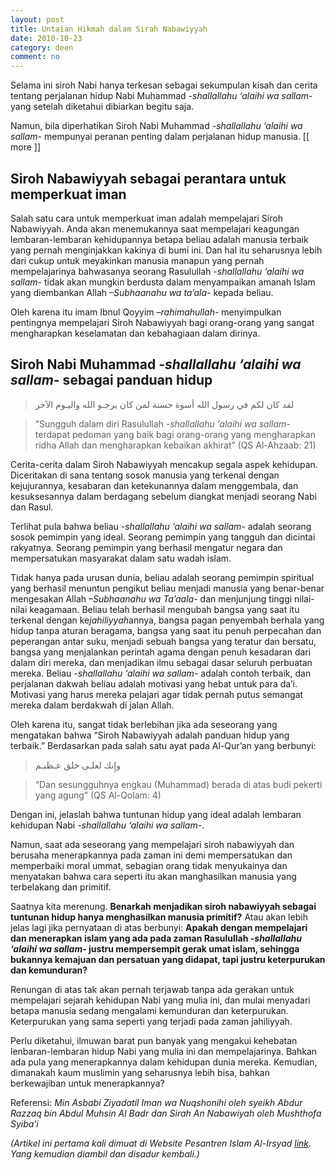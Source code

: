 ```yaml
---
layout: post
title: Untaian Hikmah dalam Sirah Nabawiyyah
date: 2010-10-23
category: deen
comment: no
---
```


Selama ini siroh Nabi hanya terkesan sebagai sekumpulan kisah dan cerita tentang perjalanan hidup Nabi Muhammad *-shallallahu ‘alaihi wa sallam-* yang setelah diketahui dibiarkan begitu saja.

Namun, bila diperhatikan Siroh Nabi Muhammad *-shallallahu ‘alaihi wa sallam-* mempunyai peranan penting dalam perjalanan hidup manusia.
[[ more ]]

## Siroh Nabawiyyah sebagai perantara untuk memperkuat iman
Salah satu cara untuk memperkuat iman adalah mempelajari Siroh Nabawiyyah. Anda akan menemukannya saat mempelajari keagungan lembaran-lembaran kehidupannya betapa beliau adalah manusia terbaik yang pernah menginjakkan kakinya di bumi ini. Dan hal itu seharusnya lebih dari cukup untuk meyakinkan manusia manapun yang pernah mempelajarinya bahwasanya seorang Rasulullah *-shallallahu ‘alaihi wa sallam-* tidak akan mungkin berdusta dalam menyampaikan amanah Islam yang diembankan Allah *–Subhaanahu wa ta’ala-* kepada beliau.

Oleh karena itu imam Ibnul Qoyyim *–rahimahullah-* menyimpulkan pentingnya mempelajari Siroh Nabawiyyah bagi orang-orang yang sangat mengharapkan keselamatan dan kebahagiaan dalam dirinya.

## Siroh Nabi Muhammad *-shallallahu ‘alaihi wa sallam-* sebagai panduan hidup

><p class="dalil"> لقد كان لكم في رسول الله أسوة حسنة لمن كان يرجـو الله واليـوم الآخر </p>

>“Sungguh dalam diri Rasulullah *-shallallahu ‘alaihi wa sallam-* terdapat pedoman yang baik bagi orang-orang yang mengharapkan ridha Allah dan mengharapkan kebaikan akhirat” (QS Al-Ahzaab: 21)

Cerita-cerita dalam Siroh Nabawiyyah mencakup segala aspek kehidupan. Diceritakan di sana tentang sosok manusia yang terkenal dengan kejujurannya, kesabaran dan ketekunannya dalam menggembala, dan kesuksesannya dalam berdagang sebelum diangkat menjadi seorang Nabi dan Rasul.

Terlihat pula bahwa beliau *-shallallahu ‘alaihi wa sallam-* adalah seorang sosok pemimpin yang ideal. Seorang pemimpin yang tangguh dan dicintai rakyatnya. Seorang pemimpin yang berhasil mengatur negara dan mempersatukan masyarakat dalam satu wadah islam.

Tidak hanya pada urusan dunia, beliau adalah seorang pemimpin spiritual yang berhasil menuntun pengikut beliau menjadi manusia yang benar-benar mengesakan Allah *–Subhaanahu wa Ta’aala-* dan menjunjung tinggi nilai-nilai keagamaan. Beliau telah berhasil mengubah bangsa yang saat itu terkenal dengan ke*jahiliyyah*annya, bangsa pagan penyembah berhala yang hidup tanpa aturan beragama, bangsa yang saat itu penuh perpecahan dan peperangan antar suku, menjadi sebuah bangsa yang teratur dan bersatu, bangsa yang menjalankan perintah agama dengan penuh kesadaran dari dalam diri mereka, dan menjadikan ilmu sebagai dasar seluruh perbuatan mereka. Beliau *-shallallahu ‘alaihi wa sallam-* adalah contoh terbaik, dan perjalanan dakwah beliau adalah motivasi yang hebat untuk para da’i. Motivasi yang harus mereka pelajari agar tidak pernah putus semangat mereka dalam berdakwah di jalan Allah.

Oleh karena itu, sangat tidak berlebihan jika ada seseorang yang mengatakan bahwa “Siroh Nabawiyyah adalah panduan hidup yang terbaik.” Berdasarkan pada salah satu ayat pada Al-Qur’an yang berbunyi:

><p class='dalil'>وإِنك لعلـى خلق عـظيـم</p>

>“Dan sesungguhnya engkau (Muhammad) berada di atas budi pekerti yang agung” (QS Al-Qolam: 4)

Dengan ini, jelaslah bahwa tuntunan hidup yang ideal adalah lembaran kehidupan Nabi *-shallallahu ‘alaihi wa sallam-*.

Namun, saat ada seseorang yang mempelajari siroh nabawiyyah dan berusaha menerapkannya pada zaman ini demi mempersatukan dan memperbaiki moral ummat, sebagian orang tidak menyukainya dan menyatakan bahwa cara seperti itu akan manghasilkan manusia yang terbelakang dan primitif.

Saatnya kita merenung. **Benarkah menjadikan siroh nabawiyyah sebagai tuntunan hidup hanya menghasilkan manusia primitif?** Atau akan lebih jelas lagi jika pernyataan di atas berbunyi: **Apakah dengan mempelajari dan menerapkan islam yang ada pada zaman Rasulullah *-shallallahu ‘alaihi wa sallam-* justru mempersempit gerak umat islam, sehingga bukannya kemajuan dan persatuan yang didapat, tapi justru keterpurukan dan kemunduran?**

Renungan di atas tak akan pernah terjawab tanpa ada gerakan untuk mempelajari sejarah kehidupan Nabi yang mulia ini, dan mulai menyadari betapa manusia sedang mengalami kemunduran dan keterpurukan. Keterpurukan yang sama seperti yang terjadi pada zaman jahiliyyah.

Perlu diketahui, ilmuwan barat pun banyak yang mengakui kehebatan lenbaran-lembaran hidup Nabi yang mulia ini dan mempelajarinya. Bahkan ada pula yang menerapkannya dalam kehidupan dunia mereka. Kemudian, dimanakah kaum muslimin yang seharusnya lebih bisa, bahkan berkewajiban untuk menerapkannya?

Referensi: *Min Asbabi Ziyadatil Iman wa Nuqshonihi oleh syeikh Abdur Razzaq bin Abdul Muhsin Al Badr dan Sirah An Nabawiyah oleh Mushthofa Syiba’i*

*(Artikel ini pertama kali dimuat di Website Pesantren Islam Al-Irsyad [link](http://www.pesantrenalirsyad.org/untaian-hikmah-dalam-siroh-nabawiyyah/). Yang kemudian diambil dan disadur kembali.)*
